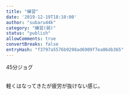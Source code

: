 ```yaml
---
title: "練習"
date: '2019-12-19T18:10:00'
author: "subaru44k"
category: "練習(弱)"
status: "publish"
allowComments: true
convertBreaks: false
entryHash: "f3797a5576b9298ad6909f7ea86db365"
---
```

45分ジョグ<div><br></div><div>軽くはなってきたが疲労が抜けない感じ。</div>
